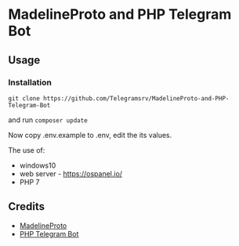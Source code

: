 # MadelineProto and PHP Telegram Bot

## Usage

### Installation

```
git clone https://github.com/Telegramsrv/MadelineProto-and-PHP-Telegram-Bot
```
and run ```composer update```

Now copy .env.example to .env, edit the its values.

The use of:

* windows10 
* web server - https://ospanel.io/ 
* PHP 7 

## Credits
* [MadelineProto](https://github.com/danog/MadelineProto)
* [PHP Telegram Bot](https://github.com/php-telegram-bot/core)

